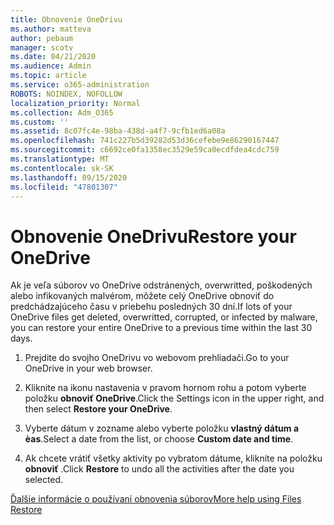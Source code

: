 ```yaml
---
title: Obnovenie OneDrivu
ms.author: matteva
author: pebaum
manager: scotv
ms.date: 04/21/2020
ms.audience: Admin
ms.topic: article
ms.service: o365-administration
ROBOTS: NOINDEX, NOFOLLOW
localization_priority: Normal
ms.collection: Adm_O365
ms.custom: ''
ms.assetid: 8c07fc4e-98ba-438d-a4f7-9cfb1ed6a08a
ms.openlocfilehash: 741c227b5d39282d53d36cefebe9e86290167447
ms.sourcegitcommit: c6692ce0fa1358ec3529e59ca0ecdfdea4cdc759
ms.translationtype: MT
ms.contentlocale: sk-SK
ms.lasthandoff: 09/15/2020
ms.locfileid: "47801307"
---
```

# <a name="restore-your-onedrive"></a><span data-ttu-id="a6ee9-102">Obnovenie OneDrivu</span><span class="sxs-lookup"><span data-stu-id="a6ee9-102">Restore your OneDrive</span></span>

<span data-ttu-id="a6ee9-103">Ak je veľa súborov vo OneDrive odstránených, overwritted, poškodených alebo infikovaných malvérom, môžete celý OneDrive obnoviť do predchádzajúceho času v priebehu posledných 30 dní.</span><span class="sxs-lookup"><span data-stu-id="a6ee9-103">If lots of your OneDrive files get deleted, overwritted, corrupted, or infected by malware, you can restore your entire OneDrive to a previous time within the last 30 days.</span></span>
  
1. <span data-ttu-id="a6ee9-104">Prejdite do svojho OneDrivu vo webovom prehliadači.</span><span class="sxs-lookup"><span data-stu-id="a6ee9-104">Go to your OneDrive in your web browser.</span></span>
    
2. <span data-ttu-id="a6ee9-105">Kliknite na ikonu nastavenia v pravom hornom rohu a potom vyberte položku **obnoviť OneDrive**.</span><span class="sxs-lookup"><span data-stu-id="a6ee9-105">Click the Settings icon in the upper right, and then select **Restore your OneDrive**.</span></span>
    
3. <span data-ttu-id="a6ee9-106">Vyberte dátum v zozname alebo vyberte položku **vlastný dátum a èas**.</span><span class="sxs-lookup"><span data-stu-id="a6ee9-106">Select a date from the list, or choose **Custom date and time**.</span></span>
    
4. <span data-ttu-id="a6ee9-107">Ak chcete vrátiť všetky aktivity po vybratom dátume, kliknite na položku **obnoviť** .</span><span class="sxs-lookup"><span data-stu-id="a6ee9-107">Click **Restore** to undo all the activities after the date you selected.</span></span> 
    
[<span data-ttu-id="a6ee9-108">Ďalšie informácie o používaní obnovenia súborov</span><span class="sxs-lookup"><span data-stu-id="a6ee9-108">More help using Files Restore</span></span>](https://go.microsoft.com/fwlink/?linkid=872874)
  

